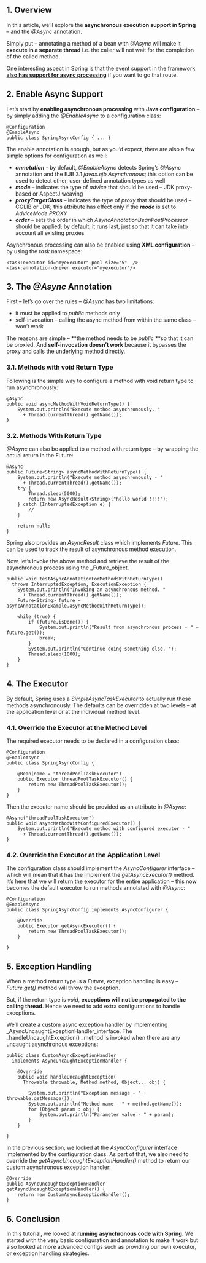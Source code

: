 ## **1\. Overview**

In this article, we’ll explore the **asynchronous execution support in Spring** – and the _@Async_ annotation.

Simply put – annotating a method of a bean with _@Async_ will make it **execute in a separate thread** i.e. the caller will not wait for the completion of the called method.

One interesting aspect in Spring is that the event support in the framework [**also has support for async processing**](https://www.baeldung.com/spring-events) if you want to go that route.

## **2\. Enable Async Support**

Let’s start by **enabling asynchronous processing** with **Java configuration** – by simply adding the _@EnableAsync_ to a configuration class:

```
@Configuration
@EnableAsync
public class SpringAsyncConfig { ... }
```

The enable annotation is enough, but as you’d expect, there are also a few simple options for configuration as well:

*   _**annotation**_ - by default, _@EnableAsync_ detects Spring’s _@Async_ annotation and the EJB 3.1 _javax.ejb.Asynchronous_; this option can be used to detect other, user-defined annotation types as well
*   _**mode**_ – indicates the type of _advice_ that should be used – JDK proxy-based or AspectJ weaving
*   _**proxyTargetClass**_  – indicates the type of _proxy_ that should be used – CGLIB or JDK; this attribute has effect only if the **_mode_** is set to _AdviceMode.PROXY_
*   _**order**_ – sets the order in which _AsyncAnnotationBeanPostProcessor_ should be applied; by default, it runs last, just so that it can take into account all existing proxies

Asynchronous processing can also be enabled using **XML configuration** – by using the _task_ namespace:

```
<task:executor id="myexecutor" pool-size="5"  />
<task:annotation-driven executor="myexecutor"/>
```
## **3\. The _@Async_ Annotation**

First – let’s go over the rules – _@Async_ has two limitations:

*   it must be applied to _public_ methods only
*   self-invocation – calling the async method from within the same class – won’t work

The reasons are simple – **the method needs to be _public_ **so that it can be proxied. And **self-invocation doesn’t work** because it bypasses the proxy and calls the underlying method directly.

### **3.1\. Methods with void Return Type**

Following is the simple way to configure a method with void return type to run asynchronously:

```
@Async
public void asyncMethodWithVoidReturnType() {
    System.out.println("Execute method asynchronously. "
      + Thread.currentThread().getName());
}
```

### **3.2\. Methods With Return Type** 

_@Async_ can also be applied to a method with return type – by wrapping the actual return in the Future:

```
@Async
public Future<String> asyncMethodWithReturnType() {
    System.out.println("Execute method asynchronously - "
      + Thread.currentThread().getName());
    try {
        Thread.sleep(5000);
        return new AsyncResult<String>("hello world !!!!");
    } catch (InterruptedException e) {
        //
    }
 
    return null;
}
```
Spring also provides an _AsyncResult_ class which implements _Future_. This can be used to track the result of asynchronous method execution.

Now, let’s invoke the above method and retrieve the result of the asynchronous process using the _Future_object.

```
public void testAsyncAnnotationForMethodsWithReturnType()
  throws InterruptedException, ExecutionException {
    System.out.println("Invoking an asynchronous method. "
      + Thread.currentThread().getName());
    Future<String> future = asyncAnnotationExample.asyncMethodWithReturnType();
 
    while (true) {
        if (future.isDone()) {
            System.out.println("Result from asynchronous process - " + future.get());
            break;
        }
        System.out.println("Continue doing something else. ");
        Thread.sleep(1000);
    }
}
```

## **4\. The Executor**

By default, Spring uses a _SimpleAsyncTaskExecutor_ to actually run these methods asynchronously. The defaults can be overridden at two levels – at the application level or at the individual method level.

### **4.1\. Override the Executor at the Method Level**

The required executor needs to be declared in a configuration class:
```
@Configuration
@EnableAsync
public class SpringAsyncConfig {
     
    @Bean(name = "threadPoolTaskExecutor")
    public Executor threadPoolTaskExecutor() {
        return new ThreadPoolTaskExecutor();
    }
}
```

Then the executor name should be provided as an attribute in _@Async_:

```
@Async("threadPoolTaskExecutor")
public void asyncMethodWithConfiguredExecutor() {
    System.out.println("Execute method with configured executor - "
      + Thread.currentThread().getName());
}

```

### **4.2\. Override the Executor at the Application Level**

The configuration class should implement the _AsyncConfigurer_ interface – which will mean that it has the implement the _getAsyncExecutor()_ method. It’s here that we will return the executor for the entire application – this now becomes the default executor to run methods annotated with _@Async_:

```
@Configuration
@EnableAsync
public class SpringAsyncConfig implements AsyncConfigurer {
     
    @Override
    public Executor getAsyncExecutor() {
        return new ThreadPoolTaskExecutor();
    }
     
}
```


## **5\. Exception Handling**

When a method return type is a _Future_, exception handling is easy – _Future.get()_ method will throw the exception.

But, if the return type is _void_, **exceptions will not be propagated to the calling thread**. Hence we need to add extra configurations to handle exceptions.

We’ll create a custom async exception handler by implementing _AsyncUncaughtExceptionHandler_interface. The _handleUncaughtException() _method is invoked when there are any uncaught asynchronous exceptions:

```
public class CustomAsyncExceptionHandler
  implements AsyncUncaughtExceptionHandler {
 
    @Override
    public void handleUncaughtException(
      Throwable throwable, Method method, Object... obj) {
  
        System.out.println("Exception message - " + throwable.getMessage());
        System.out.println("Method name - " + method.getName());
        for (Object param : obj) {
            System.out.println("Parameter value - " + param);
        }
    }
     
}
```

In the previous section, we looked at the _AsyncConfigurer_ interface implemented by the configuration class. As part of that, we also need to override the _getAsyncUncaughtExceptionHandler()_ method to return our custom asynchronous exception handler:
```
@Override
public AsyncUncaughtExceptionHandler getAsyncUncaughtExceptionHandler() {
    return new CustomAsyncExceptionHandler();
}
```

## **6\. Conclusion**

In this tutorial, we looked at **running asynchronous code with Spring**. We started with the very basic configuration and annotation to make it work but also looked at more advanced configs such as providing our own executor, or exception handling strategies.

